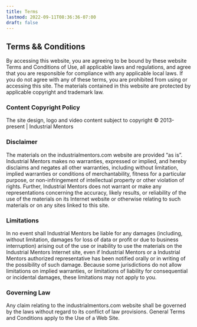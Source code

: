 ```yaml
---
title: Terms
lastmod: 2022-09-11T08:36:36-07:00
draft: false
---
```


## Terms && Conditions

By accessing this website, you are agreeing to be bound by these website Terms and Conditions of Use, all applicable laws and regulations, and agree that you are responsible for compliance with any applicable local laws. If you do not agree with any of these terms, you are prohibited from using or accessing this site. The materials contained in this website are protected by applicable copyright and trademark law.

### Content Copyright Policy

The site design, logo and video content subject to copyright © 2013-present | Industrial Mentors

### Disclaimer

The materials on the industrialmentors.com website are provided “as is”. Industrial Mentors makes no warranties, expressed or implied, and hereby disclaims and negates all other warranties, including without limitation, implied warranties or conditions of merchantability, fitness for a particular purpose, or non-infringement of intellectual property or other violation of rights. Further, Industrial Mentors does not warrant or make any representations concerning the accuracy, likely results, or reliability of the use of the materials on its Internet website or otherwise relating to such materials or on any sites linked to this site.

### Limitations

In no event shall Industrial Mentors be liable for any damages (including, without limitation, damages for loss of data or profit or due to business interruption) arising out of the use or inability to use the materials on the Industrial Mentors Internet site, even if Industrial Mentors or a Industrial Mentors authorized representative has been notified orally or in writing of the possibility of such damage. Because some jurisdictions do not allow limitations on implied warranties, or limitations of liability for consequential or incidental damages, these limitations may not apply to you.

### Governing Law

Any claim relating to the industrialmentors.com website shall be governed by the laws without regard to its conflict of law provisions. General Terms and Conditions apply to the Use of a Web Site.

